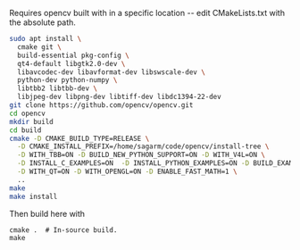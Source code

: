 Requires opencv built with in a specific location -- edit CMakeLists.txt with
the absolute path.

```bash
sudo apt install \
  cmake git \
  build-essential pkg-config \
  qt4-default libgtk2.0-dev \
  libavcodec-dev libavformat-dev libswscale-dev \
  python-dev python-numpy \
  libtbb2 libtbb-dev \
  libjpeg-dev libpng-dev libtiff-dev libdc1394-22-dev
git clone https://github.com/opencv/opencv.git
cd opencv
mkdir build
cd build
cmake -D CMAKE_BUILD_TYPE=RELEASE \
  -D CMAKE_INSTALL_PREFIX=/home/sagarm/code/opencv/install-tree \
  -D WITH_TBB=ON -D BUILD_NEW_PYTHON_SUPPORT=ON -D WITH_V4L=ON \
  -D INSTALL_C_EXAMPLES=ON  -D INSTALL_PYTHON_EXAMPLES=ON -D BUILD_EXAMPLES=ON \
  -D WITH_QT=ON -D WITH_OPENGL=ON -D ENABLE_FAST_MATH=1 \
  ..
make
make install
```

Then build here with
```
cmake .  # In-source build.
make
```
